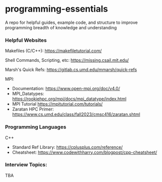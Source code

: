 # programming-essentials
A repo for helpful guides, example code, and structure to improve programming breadth of knowledge and understanding

### Helpful Websites

Makefiles (C/C++): https://makefiletutorial.com/

Shell Commands, Scripting, etc: https://missing.csail.mit.edu/

Marsh's Quick Refs: https://gitlab.cs.umd.edu/mmarsh/quick-refs

MPI:
- Documentation: https://www.open-mpi.org/doc/v4.0/
- MPI_Datatypes: https://rookiehpc.org/mpi/docs/mpi_datatype/index.html
- MPI Tutorial https://mpitutorial.com/tutorials/
- Zaratan HPC Primer: https://www.cs.umd.edu/class/fall2023/cmsc416/zaratan.shtml

### Programming Languages

C++
- Standard Ref Library: https://cplusplus.com/reference/
- Cheatsheet: https://www.codewithharry.com/blogpost/cpp-cheatsheet/

### Interview Topics:

TBA
